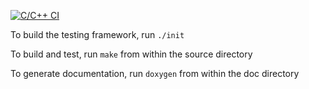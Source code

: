 [![C/C++ CI](https://github.com/Schop0/queue/actions/workflows/c-cpp.yml/badge.svg)](https://github.com/Schop0/queue/actions/workflows/c-cpp.yml)

To build the testing framework, run `./init`

To build and test, run `make` from within the source directory

To generate documentation, run `doxygen` from within the doc directory
